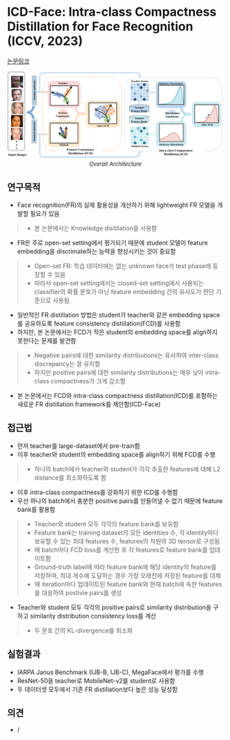 # ICD-Face: Intra-class Compactness Distillation for Face Recognition (ICCV, 2023)

[논문링크](https://openaccess.thecvf.com/content/ICCV2023/html/Yu_ICD-Face_Intra-class_Compactness_Distillation_for_Face_Recognition_ICCV_2023_paper.html)

<p align="center">
    <img width="800" alt='fig1' src="./img/13_21_01.png?raw=true"></br>
    <em><font size=2>Overall Architecture</font></em>
</p>

## 연구목적
- Face recognition(FR)의 실제 활용성을 개선하기 위해 lightweight FR 모델을 개발할 필요가 있음
> - 본 논문에서는 Knowledge disitllation을 사용함
- FR은 주로 open-set setting에서 평가되기 때문에 student 모델이 feature embedding을 discrimate하는 능력을 향상시키는 것이 중요함
> - Open-set FR: 학습 데이터에는 없는 unknown face가 test phase에 등장할 수 있음
> - 따라서 open-set setting에서는 closed-set setting에서 사용되는 classifier의 확률 분포가 아닌 feature embedding 간의 유사도가 판단 기준으로 사용됨
- 일반적인 FR distillation 방법은 student가 teacher와 같은 embedding space를 공유하도록 feature consistency distiilation(FCD)를 사용함
- 하지만, 본 논문에서는 FCD가 작은 student의 embedding space를 align하지 못한다는 문제를 발견함
> - Negative pairs에 대한 similarity distributions는 유사하여 inter-class discrepancy는 잘 유지함
> - 하지만 positive pairs에 대한 similarity distributions는 매우 낮아 intra-class compactness가 크게 감소함
- 본 논문에서는 FCD와 intra-class compactness distillation(ICD)를 포함하는 새로운 FR distillation framework를 제안함(ICD-Face)

## 접근법
- 먼저 teacher를 large-dataset에서 pre-train함
- 이후 teacher와 student의 embedding space를 align하기 위해 FCD를 수행
> - 하나의 batch에서 teacher와 student가 각각 추출한 features에 대해 L2 distance를 최소화하도록 함
- 이후 intra-class compactness를 강화하기 위한 ICD를 수행함
- 우선 하나의 batch에서 충분한 positive pairs를 만들어낼 수 없기 때문에 feature bank를 활용함
> - Teacher와 student 모두 각각의 feature bank를 보유함
> - Feature bank는 training dataset의 모든 identities 수, 각 identity마다 보유할 수 있는 최대 features 수, features의 차원의 3D tensor로 구성됨
> - 매 batch마다 FCD loss를 계산한 후 각 features로 feature bank를 업데이트함
> - Ground-truth label에 따라 feature bank에 해당 identity의 feature를 저장하며, 최대 개수에 도달하는 경우 가장 오래전에 저장된 feature를 대체
> - 매 iteration마다 업데이트된 feature bank와 현재 batch에 속한 features를 대응하여 postivie pairs를 생성
- Teacher와 student 모두 각각의 positive pairs로 similarity distribution을 구하고 similarity distribution consistency loss를 계산
> - 두 분포 간의 KL-divergence를 최소화

## 실험결과
- IARPA Janus Benchmark (IJB-B, IJB-C), MegaFace에서 평가를 수행
- ResNet-50을 teacher로 MobileNet-v2를 student로 사용함
- 두 데이터셋 모두에서 기존 FR distillation보다 높은 성능 달성함

## 의견
- /